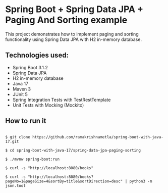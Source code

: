 # Spring Boot + Spring Data JPA + Paging And Sorting example

This project demonstrates how to implement paging and sorting functionality using Spring Data JPA with H2 in-memory database.


## Technologies used:
* Spring Boot 3.1.2
* Spring Data JPA
* H2 in-memory database
* Java 17
* Maven 3
* JUnit 5
* Spring Integration Tests with TestRestTemplate
* Unit Tests with Mocking (Mockito)

## How to run it
```

$ git clone https://github.com/ramakrishnametla/spring-boot-with-java-17.git

$ cd spring-boot-with-java-17/spring-data-jpa-paging-sorting

$ ./mvnw spring-boot:run

$ curl -s "http://localhost:8080/books"

$ curl -s "http://localhost:8080/books?pageNo=1&pageSize=4&sortBy=title&sortDirection=desc" | python3 -m json.tool

```


